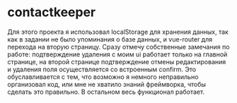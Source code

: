 # contactkeeper
Для этого проекта я использовал localStorage для хранения данных, так как в задании не было упоминания о базе данных, и vue-router для перехода на вторую страницу.
Сразу отмечу собственные замечания по работе: подтверждение удаления с моим ui работает только на главной странице, на второй странице подтверждение отмены редактирования 
и удаления поля осуществляется со встроенным confirm. Это обуславливается с тем, что возможно я немного неправильно организовал код, или мне не хватило знаний фреймворка,
чтобы сделать это правильно. В остальном весь функционал работает.
